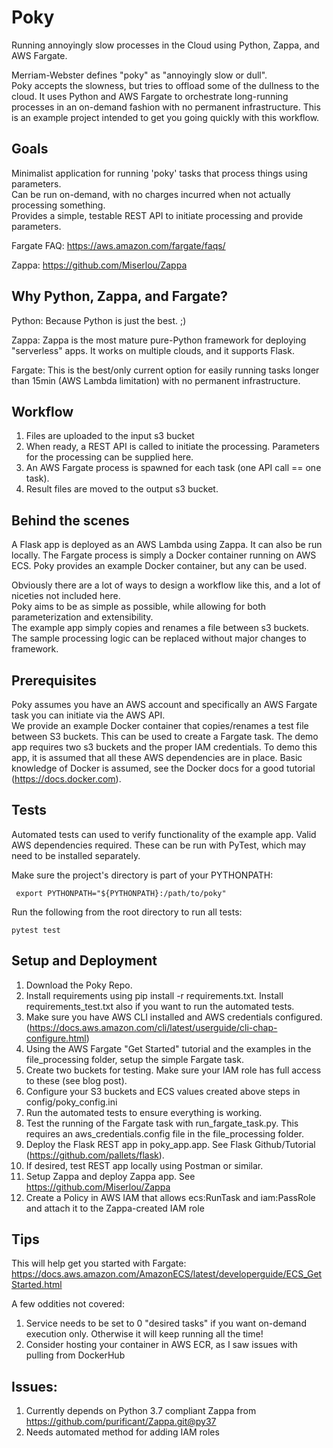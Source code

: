 Poky
=======
Running annoyingly slow processes in the Cloud using Python, Zappa, and AWS Fargate.

Merriam-Webster defines "poky" as "annoyingly slow or dull".  
Poky accepts the slowness, but tries to offload some of the dullness to the cloud. It uses Python and AWS Fargate to 
orchestrate long-running processes in an on-demand fashion with no permanent infrastructure.  This is an example project
intended to get you going quickly with this workflow.   

Goals
-----
Minimalist application for running 'poky' tasks that process things using parameters.  
Can be run on-demand, with no charges incurred when not actually processing something.  
Provides a simple, testable REST API to initiate processing and provide parameters.

Fargate FAQ:
https://aws.amazon.com/fargate/faqs/

Zappa:
https://github.com/Miserlou/Zappa

Why Python, Zappa, and Fargate?
-----
Python: Because Python is just the best. ;)

Zappa: Zappa is the most mature pure-Python framework for deploying "serverless" apps. It works on multiple clouds, 
and it supports Flask.

Fargate: This is the best/only current option for easily running tasks longer than 15min (AWS Lambda limitation) with no 
permanent infrastructure. 

Workflow
-----
1.  Files are uploaded to the input s3 bucket
2.  When ready, a REST API is called to initiate the processing.  Parameters for the processing can be supplied here.
3.  An AWS Fargate process is spawned for each task (one API call == one task). 
4.  Result files are moved to the output s3 bucket.

Behind the scenes
-----
A Flask app is deployed as an AWS Lambda using Zappa.  It can also be run locally.  The Fargate process is simply a 
Docker container running on AWS ECS.  Poky provides an example Docker container, but any can be used.   

Obviously there are a lot of ways to design a workflow like this, and a lot of niceties not included here.  
Poky aims to be as simple as possible, while allowing for both parameterization and extensibility.  
The example app simply copies and renames a file between s3 buckets.
The sample processing logic can be replaced without major changes to framework.  

Prerequisites
-----
Poky assumes you have an AWS account and specifically an AWS Fargate task you can initiate via the AWS API.  
We provide an example Docker container that copies/renames a test file between S3 buckets.  This can be used to create
a Fargate task.  The demo app requires two s3 buckets and the proper IAM credentials.  To demo this app, it is assumed 
that all these AWS dependencies are in place.  Basic knowledge of Docker is assumed, see the Docker docs for a good 
tutorial (https://docs.docker.com).  

Tests
-----
Automated tests can used to verify functionality of the example app.  Valid AWS dependencies required. 
These can be run with PyTest, which may need to be installed separately.  

Make sure the project's directory is part of your PYTHONPATH:

``` export PYTHONPATH="${PYTHONPATH}:/path/to/poky"```

Run the following from the root directory to run all tests:

```pytest test```

Setup and Deployment
-----
1.  Download the Poky Repo.
2.  Install requirements using pip install -r requirements.txt.  Install requirements_test.txt also if you want to run
the automated tests.
3.  Make sure you have AWS CLI installed and AWS credentials configured.
(https://docs.aws.amazon.com/cli/latest/userguide/cli-chap-configure.html)
4.  Using the AWS Fargate "Get Started" tutorial and the examples in the file_processing folder, 
setup the simple Fargate task.  
5.  Create two buckets for testing.  Make sure your IAM role has full access to these (see blog post).
6.  Configure your S3 buckets and ECS values created above steps in config/poky_config.ini
7.  Run the automated tests to ensure everything is working.
8.  Test the running of the Fargate task with run_fargate_task.py.  This requires an aws_credentials.config file in the 
file_processing folder.
9.  Deploy the Flask REST app in poky_app.app.  See Flask Github/Tutorial (https://github.com/pallets/flask).
10. If desired, test REST app locally using Postman or similar.
11. Setup Zappa and deploy Zappa app.  See https://github.com/Miserlou/Zappa
12. Create a Policy in AWS IAM that allows ecs:RunTask and iam:PassRole and attach it to the Zappa-created IAM role


Tips
-----
This will help get you started with Fargate:
https://docs.aws.amazon.com/AmazonECS/latest/developerguide/ECS_GetStarted.html

A few oddities not covered:
1.  Service needs to be set to 0 "desired tasks" if you want on-demand execution only.  Otherwise it will keep running all
the time!
2.  Consider hosting your container in AWS ECR, as I saw issues with pulling from DockerHub


Issues:
-----
1.  Currently depends on Python 3.7 compliant Zappa from https://github.com/purificant/Zappa.git@py37
2.  Needs automated method for adding IAM roles